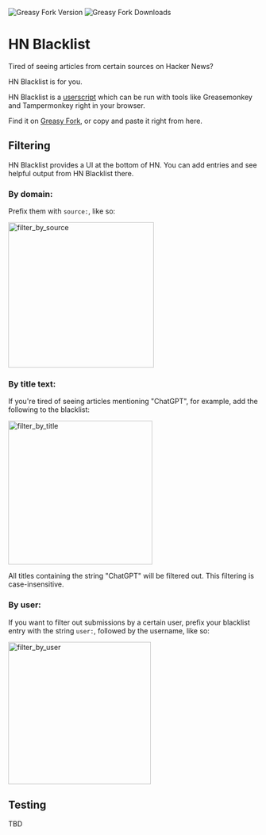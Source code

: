 ![Greasy Fork Version](https://img.shields.io/greasyfork/v/427213-hn-blacklist)
![Greasy Fork Downloads](https://img.shields.io/greasyfork/dt/427213-hn-blacklist)

# HN Blacklist

Tired of seeing articles from certain sources on Hacker News?

HN Blacklist is for you.

HN Blacklist is a [userscript](https://en.wikipedia.org/wiki/Userscript) which can be run with tools like Greasemonkey and Tampermonkey right in your browser.

Find it on [Greasy Fork](https://greasyfork.org/en/scripts/427213-hn-blacklist), or copy and paste it right from here.

## Filtering

HN Blacklist provides a UI at the bottom of HN. You can add entries and see helpful output from HN Blacklist there.

### By domain:

Prefix them with `source:`, like so:

<img width="293" alt="filter_by_source" src="https://github.com/user-attachments/assets/b4fe8580-05f1-400d-b3c4-ea84551cde37" />

### By title text:

If you're tired of seeing articles mentioning "ChatGPT", for example, add the following to the blacklist:

<img width="290" alt="filter_by_title" src="https://github.com/user-attachments/assets/3421def0-76fc-48dc-a1ab-8cb031d22d22" />

All titles containing the string "ChatGPT" will be filtered out. This filtering is case-insensitive.

### By user:

If you want to filter out submissions by a certain user, prefix your blacklist entry with the string `user:`, followed by the username, like so:

<img width="287" alt="filter_by_user" src="https://github.com/user-attachments/assets/fe0bb407-3546-4a96-b8af-039b17fd7103" />

## Testing

TBD
